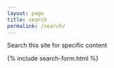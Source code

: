 ```yaml
---
layout: page
title: search
permalink: /search/
---
```

Search this site for specific content

{% include search-form.html %}